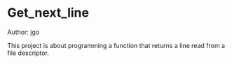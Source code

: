 # Get_next_line

Author: jgo

This project is about programming a function that returns a line
read from a file descriptor.
